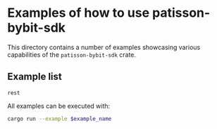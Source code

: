 # Examples of how to use patisson-bybit-sdk

This directory contains a number of examples showcasing various capabilities of the `patisson-bybit-sdk` crate.

## Example list

`rest`

All examples can be executed with:

```sh
cargo run --example $example_name
```
